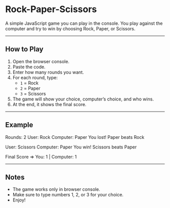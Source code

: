 # Rock-Paper-Scissors

A simple JavaScript game you can play in the console. You play against the computer and try to win by choosing Rock, Paper, or Scissors.

---

## How to Play

1. Open the browser console.  
2. Paste the code.  
3. Enter how many rounds you want.  
4. For each round, type:  
   - `1` = Rock  
   - `2` = Paper  
   - `3` = Scissors  
5. The game will show your choice, computer’s choice, and who wins.  
6. At the end, it shows the final score.

---

## Example

Rounds: 2
User: Rock
Computer: Paper
You lost! Paper beats Rock

User: Scissors
Computer: Paper
You win! Scissors beats Paper

Final Score => You: 1 | Computer: 1


---

## Notes

- The game works only in browser console.  
- Make sure to type numbers 1, 2, or 3 for your choice.  
- Enjoy!
